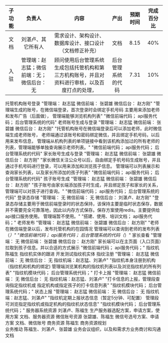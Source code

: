 |子功能|	  负责人    |	    内容     |	    产出    | 预期时间 | 完成百分比 |
|:----:|:------------:|:------------:|:------------:|:--------:|:----------:|
| 文档  |刘湛卢、其它所有人|	需求设计、架构设计、数据库设计、接口设计（文档修正补充）|	文档| 8.15 | 40%|
|入驻	  |管理端：赵志猛；微信前端：无；微信后台：无 | 顾问使用后台管理系统生成包括托管机构和第三方机构账号，并且对资料进行审核，以及百度打点的处理，|	后台管理系统的代码|7.31| 10%|

托管机构账号登录	"管理端： 赵志猛
微信前端： 张碧雄
微信后台： 赵方刚"	"管理端生成的账号，在微信端登录，首次登录时会绑定手机号码
主要用来添加老师和发布广告（后面做），
管理端能够浏览机构列表"	"微信前端代码；
api服务代码；
后台管理系统的代码"
老师账号生成与登录	"管理端： 赵志猛
微信前端： 张碧雄
微信后台： 赵方刚"	"托管机构账号在微信端登录后可以添加老师，此时微信端生成老师账号，
老师端通过该账号和密码绑定微信，并且绑定手机号码，以后用来发布信息，
管理端从机构列表的单项链接中看到该机构添加过的所有老师的列表，管理端能够单独查询展示老师列表。"	"微信前端代码；
api服务代码；
后台管理系统的代码"
家长账号生成与登录	"管理端： 赵志猛
微信前端： 张碧雄
微信后台： 赵方刚"	"家长微信关注公众号以后，自由绑定手机号码生成账号，并且通过手机号码进行登录，可以用来添加和浏览孩子信息。
管理端可以列表展示和查询家长列表，以及家长所添加的孩子列表"	"微信前端代码；
api服务代码；
后台管理系统的代码"
孩子账号生成	"管理端： 赵志猛
微信前端： 张碧雄
微信后台： 赵方刚"	"孩子账号由家长端添加孩子时生成，并且绑定孩子和家长的关系，
管理端可以对孩子进行查询。"	"微信前端代码；
api服务代码；
后台管理系统的代码"
登录态存储	"管理端： 无
微信前端： 无
微信后台： 刘湛卢、赵方刚"	"登录态存储主要用于微信前端登录时的状态保持，该保持主要是临时状态保存，数据并不需要完全可靠落地，因此以内存方式保存。保存方案使用redis。主要提供给api接口服务使用。
管理端暂不使用。"	"搭建、使用、培训文档；
api服务代码；"
老师发布	"管理端： 赵志猛
微信前端： 张碧雄
微信后台： 赵方刚"	"老师在微信端登录以后，发布托管机构的在园情况
管理端可以查询到老师的发布列表（*）"	"微信前端代码；
api服务代码；
后台管理系统的代码（*）"
家长查看	"管理端： 无
微信前端： 张碧雄
微信后台： 赵方刚"	家长端可以在主页面（入口页面）拉取到孩子信息。并以合适的方式展示	"微信前端代码；
api服务代码；"
指纹机	陈福生	指纹机实体的跟进	开发测试指纹机实体
指纹注册	"管理端： 赵志猛
微信前端： 无
微信后台： 无
指纹机端：赵志猛、刘湛卢"	"指纹机本身注册到机构（指纹机和机构的绑定)
管理端浏览某机构的指纹机列表以及浏览指纹机的所有列表"	"指纹机模块代码；
后台管理系统代码；"
打卡上报	"管理端： 赵志猛
微信前端： 无
微信后台： 无
指纹机端：赵志猛、刘湛卢"	"打卡信息的上报，管理段查询指定指纹机或
指定机构或指定孩子的打卡信息列表"	"指纹机模块代码；
后台管理系统代码；"
状态上报	"管理端： 赵志猛
微信前端： 无
微信后台： 无
指纹机端：赵志猛、刘湛卢"	"指纹机定期上报状态信息（暂定5分钟、可配置）
管理段可浏览指定指纹机或指定机构的指纹机状态信息"	"指纹机模块代码；
后台管理系统代码；"
服务器系统资源	刘湛卢、陈福生	生产服务器选配方案，申请方案，使用方案	文档、服务器资源
微信账号资源	张碧雄、陈福生	微信号选号方案、申请方案	文档、微信账号
商务资源	陈福生	商务资源规划	
业务推动	陈福生、刘湛卢、张碧雄	业务会议组织，以及和需求方业务商讨和沟通	文档
